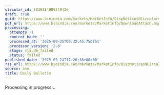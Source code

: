 ```yaml
---
circular_id: f319314089ff942e
draft: true
guid: https://www.bseindia.com/markets/MarketInfo/DispNoticesNCirculars.aspx?Noticeid={2B814AE7-EB4A-43F0-9EC2-44134D12B2D3}&noticeno=20250924-74&dt=09/24/2025&icount=74&totcount=75&flag=0
pdf_url: https://www.bseindia.com/markets/MarketInfo/DownloadAttach.aspx?id=20250924-74&attachedId=0b6efc01-7d8d-424c-b67a-666e10197b16
processing:
  attempts: 1
  content_hash: ''
  processed_at: '2025-09-25T06:32:45.750751'
  processor_version: '2.0'
  stage: claude_failed
  status: failed
published_date: '2025-09-24T17:20:38+00:00'
rss_url: https://www.bseindia.com/markets/MarketInfo/DispNoticesNCirculars.aspx?Noticeid={2B814AE7-EB4A-43F0-9EC2-44134D12B2D3}&noticeno=20250924-74&dt=09/24/2025&icount=74&totcount=75&flag=0
source: bse
title: Daily Bulletin
---
```


Processing in progress...